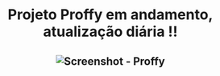 
<h1 align="center"> 
    Projeto Proffy em andamento, atualização diária !! 
</h1>

<h2 align="center"> 
    <img src="/github/screenshot.png" alt="Screenshot - Proffy" > 
</h2>
